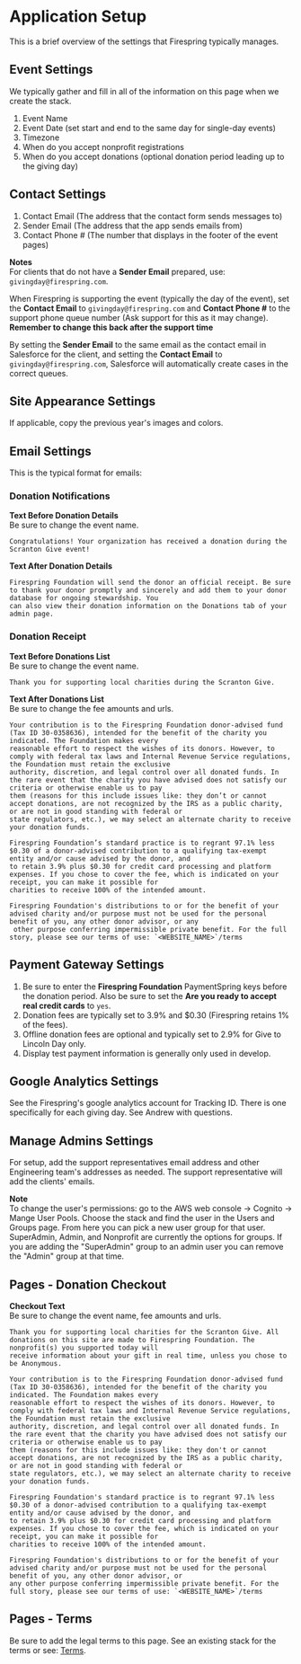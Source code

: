 # Application Setup
This is a brief overview of the settings that Firespring typically manages.

## Event Settings
We typically gather and fill in all of the information on this page when we create the stack.

1. Event Name
2. Event Date (set start and end to the same day for single-day events)
3. Timezone
4. When do you accept nonprofit registrations
5. When do you accept donations (optional donation period leading up to the giving day)

## Contact Settings
1. Contact Email (The address that the contact form sends messages to)
2. Sender Email (The address that the app sends emails from)
3. Contact Phone # (The number that displays in the footer of the event pages)

**Notes**  
For clients that do not have a **Sender Email** prepared, use: `givingday@firespring.com`.  

When Firespring is supporting the event (typically the day of the event), set the **Contact Email** to `givingday@firespring.com` and **Contact Phone #** to the support phone queue
number (Ask support for this as it may change). **Remember to change this back after the support time** 

By setting the **Sender Email** to the same email as the contact email in Salesforce for the client, and setting the **Contact Email** to `givingday@firespring.com`, Salesforce
will automatically create cases in the correct queues.  

## Site Appearance Settings
If applicable, copy the previous year's images and colors.

## Email Settings
This is the typical format for emails:

### Donation Notifications
**Text Before Donation Details**  
Be sure to change the event name.  
```
Congratulations! Your organization has received a donation during the Scranton Give event! 
```
**Text After Donation Details**  
```
Firespring Foundation will send the donor an official receipt. Be sure to thank your donor promptly and sincerely and add them to your donor database for ongoing stewardship. You 
can also view their donation information on the Donations tab of your admin page.
```

### Donation Receipt
**Text Before Donations List**  
Be sure to change the event name.  
```
Thank you for supporting local charities during the Scranton Give.
```
**Text After Donations List**  
Be sure to change the fee amounts and urls.  
```
Your contribution is to the Firespring Foundation donor-advised fund (Tax ID 30-0358636), intended for the benefit of the charity you indicated. The Foundation makes every 
reasonable effort to respect the wishes of its donors. However, to comply with federal tax laws and Internal Revenue Service regulations, the Foundation must retain the exclusive 
authority, discretion, and legal control over all donated funds. In the rare event that the charity you have advised does not satisfy our criteria or otherwise enable us to pay 
them (reasons for this include issues like: they don’t or cannot accept donations, are not recognized by the IRS as a public charity, or are not in good standing with federal or 
state regulators, etc.), we may select an alternate charity to receive your donation funds.

Firespring Foundation’s standard practice is to regrant 97.1% less $0.30 of a donor-advised contribution to a qualifying tax-exempt entity and/or cause advised by the donor, and 
to retain 3.9% plus $0.30 for credit card processing and platform expenses. If you chose to cover the fee, which is indicated on your receipt, you can make it possible for 
charities to receive 100% of the intended amount.

Firespring Foundation's distributions to or for the benefit of your advised charity and/or purpose must not be used for the personal benefit of you, any other donor advisor, or any
 other purpose conferring impermissible private benefit. For the full story, please see our terms of use: `<WEBSITE_NAME>`/terms
```

## Payment Gateway Settings
1. Be sure to enter the **Firespring Foundation** PaymentSpring keys before the donation period. Also be sure to set the **Are you ready to accept real credit cards** to `yes`.
2. Donation fees are typically set to 3.9% and $0.30 (Firespring retains 1% of the fees).
3. Offline donation fees are optional and typically set to 2.9% for Give to Lincoln Day only.
4. Display test payment information is generally only used in develop.

## Google Analytics Settings
See the Firespring's google analytics account for Tracking ID. There is one specifically for each giving day. See Andrew with questions.

## Manage Admins Settings
For setup, add the support representatives email address and other Engineering team's addresses as needed. The support representative will add the clients' emails.  

**Note**  
To change the user's permissions: go to the AWS web console -> Cognito -> Mange User Pools. Choose the stack and find the user in the Users and Groups page. From here you can pick a new user group for that user. SuperAdmin, Admin, and Nonprofit are currently the options for groups.  If you are adding the "SuperAdmin" group to an admin user you can remove the "Admin" group at that time.

## Pages - Donation Checkout
**Checkout Text**  
Be sure to change the event name, fee amounts and urls.  
```
Thank you for supporting local charities for the Scranton Give. All donations on this site are made to Firespring Foundation. The nonprofit(s) you supported today will 
receive information about your gift in real time, unless you chose to be Anonymous.

Your contribution is to the Firespring Foundation donor-advised fund (Tax ID 30-0358636), intended for the benefit of the charity you indicated. The Foundation makes every 
reasonable effort to respect the wishes of its donors. However, to comply with federal tax laws and Internal Revenue Service regulations, the Foundation must retain the exclusive 
authority, discretion, and legal control over all donated funds. In the rare event that the charity you have advised does not satisfy our criteria or otherwise enable us to pay 
them (reasons for this include issues like: they don't or cannot accept donations, are not recognized by the IRS as a public charity, or are not in good standing with federal or 
state regulators, etc.), we may select an alternate charity to receive your donation funds.

Firespring Foundation's standard practice is to regrant 97.1% less $0.30 of a donor-advised contribution to a qualifying tax-exempt entity and/or cause advised by the donor, and 
to retain 3.9% plus $0.30 for credit card processing and platform expenses. If you chose to cover the fee, which is indicated on your receipt, you can make it possible for 
charities to receive 100% of the intended amount.

Firespring Foundation's distributions to or for the benefit of your advised charity and/or purpose must not be used for the personal benefit of you, any other donor advisor, or 
any other purpose conferring impermissible private benefit. For the full story, please see our terms of use: `<WEBSITE_NAME>`/terms
```

## Pages - Terms
Be sure to add the legal terms to this page. See an existing stack for the terms or see: [Terms](terms.md).
